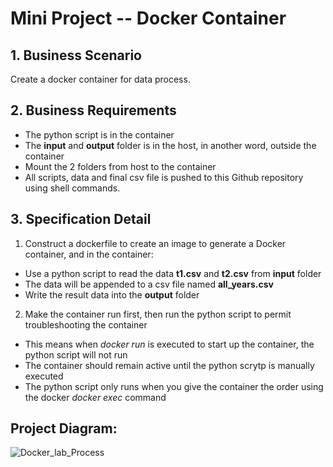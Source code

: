 # Mini Project -- Docker Container
## 1. Business Scenario
Create a docker container for data process.

## 2. Business Requirements
- The python script is in the container
- The **input** and **output** folder is in the host, in another word, outside the container
- Mount the 2 folders from host to the container
- All scripts, data and final csv file is pushed to this Github repository using shell commands.

## 3. Specification Detail
1. Construct a dockerfile to create an image to generate a Docker container, and in the container:
- Use a python script to read the data **t1.csv** and **t2.csv** from **input** folder
- The data will be appended to a csv file named **all_years.csv**
- Write the result data into the **output** folder

2. Make the container run first, then run the python script to permit troubleshooting the container
- This means when _docker run_ is executed to start up the container, the python script will not run
- The container should remain active until the python scrytp is manually executed
- The python script only runs when you give the container the order using the docker _docker exec_ command

## Project Diagram:
![Docker_lab_Process](https://user-images.githubusercontent.com/74939090/191591390-3b93c7b8-a7c2-4dce-8f61-049a65102652.jpg)
